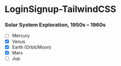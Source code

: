 # LoginSignup-TailwindCSS

### Solar System Exploration, 1950s – 1960s

- [ ] Mercury
- [x] Venus
- [x] Earth (Orbit/Moon)
- [x] Mars
- [ ] Jup
